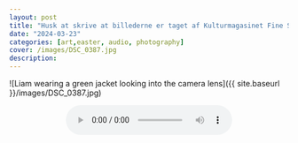 ```yaml
---
layout: post
title: "Husk at skrive at billederne er taget af Kulturmagasinet Fine Spind, når du bruger billederne."
date: "2024-03-23"
categories: [art,easter, audio, photography]
cover: /images/DSC_0387.jpg
description: 
---
```


<style>

.audio{
  width: 100%;
}
.audio audio{
  margin: 0 auto;
  display: table;
}

</style>

![Liam wearing a green jacket looking into the camera lens]({{ site.baseurl }}/images/DSC_0387.jpg)


<div class="audio">
  <audio controls>
    <source src="/audio/kp2024.mp3" type="audio/mpeg">
Your browser does not support the audio element.
  </audio>
</div>